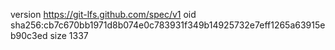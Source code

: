 version https://git-lfs.github.com/spec/v1
oid sha256:cb7c670bb1971d8b074e0c783931f349b14925732e7eff1265a63915eb90c3ed
size 1337
